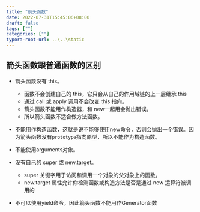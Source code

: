 ```yaml
---
title: "箭头函数"
date: 2022-07-31T15:45:06+08:00
draft: false
tags: [""]
categories: [""]
typora-root-url: ..\..\static
---
```


## 箭头函数跟普通函数的区别

- 箭头函数没有 this。
  - 函数不会创建自己的 this，它只会从自己的作用域链的上一层继承 this
  - 通过 call 或 apply 调用不会改变 this 指向。
  - 箭头函数不能用作构造器，和 new一起用会抛出错误。
  - 所以箭头函数不适合做方法函数。

- 不能用作构造函数，这就是说不能够使用new命令，否则会抛出一个错误。因为箭头函数没有`prototype`指向原型，所以不能作为构造函数。
- 不能使用arguments对象。
- 没有自己的 super 或 new.target。
  - super 关键字用于访问和调用一个对象的父对象上的函数。
  - new.target 属性允许你检测函数或构造方法是否是通过 new 运算符被调用的
- 不可以使用yield命令，因此箭头函数不能用作Generator函数